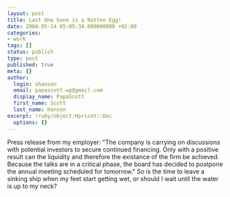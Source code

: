 ```yaml
---
layout: post
title: Last One Gone is a Rotten Egg!
date: 2004-05-14 05:05:34.000000000 +02:00
categories:
- work
tags: []
status: publish
type: post
published: true
meta: {}
author:
  login: shanson
  email: papascott-wp@gmail.com
  display_name: PapaScott
  first_name: Scott
  last_name: Hanson
excerpt: !ruby/object:Hpricot::Doc
  options: {}
---
```

<p>Press release from my employer: "The company is carrying on discussions with potential investors to secure continued financing. Only with a positive result can the liquidity and therefore the existance of the firm be achieved. Because the talks are in a critical phase, the board has decided to postpone the annual meeting scheduled for tomorrow."  So is the time to leave a sinking ship when my feet start getting wet, or should I wait until the water is up to my neck?</p>
